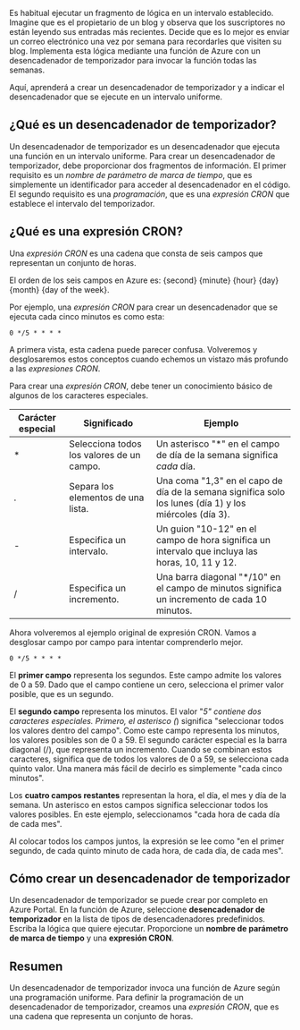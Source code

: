 Es habitual ejecutar un fragmento de lógica en un intervalo establecido. Imagine que es el propietario de un blog y observa que los suscriptores no están leyendo sus entradas más recientes. Decide que es lo mejor es enviar un correo electrónico una vez por semana para recordarles que visiten su blog. Implementa esta lógica mediante una función de Azure con un desencadenador de temporizador para invocar la función todas las semanas.

Aquí, aprenderá a crear un desencadenador de temporizador y a indicar el desencadenador que se ejecute en un intervalo uniforme.

## <a name="what-is-a-timer-trigger"></a>¿Qué es un desencadenador de temporizador?

Un desencadenador de temporizador es un desencadenador que ejecuta una función en un intervalo uniforme. Para crear un desencadenador de temporizador, debe proporcionar dos fragmentos de información. El primer requisito es un *nombre de parámetro de marca de tiempo*, que es simplemente un identificador para acceder al desencadenador en el código. El segundo requisito es una *programación*, que es una *expresión CRON* que establece el intervalo del temporizador.

## <a name="what-is-a-cron-expression"></a>¿Qué es una expresión CRON?

Una *expresión CRON* es una cadena que consta de seis campos que representan un conjunto de horas.

El orden de los seis campos en Azure es: {second} {minute} {hour} {day} {month} {day of the week}.

Por ejemplo, una *expresión CRON* para crear un desencadenador que se ejecuta cada cinco minutos es como esta:

```
0 */5 * * * *
```

A primera vista, esta cadena puede parecer confusa. Volveremos y desglosaremos estos conceptos cuando echemos un vistazo más profundo a las *expresiones CRON*.

Para crear una *expresión CRON*, debe tener un conocimiento básico de algunos de los caracteres especiales.

| Carácter especial | Significado | Ejemplo |
| ------------- | ------------- | ------------- |
| *      | Selecciona todos los valores de un campo. | Un asterisco "*" en el campo de día de la semana significa *cada* día. |
| .      | Separa los elementos de una lista. | Una coma "1,3" en el capo de día de la semana significa solo los lunes (día 1) y los miércoles (día 3). |
| -      | Especifica un intervalo. | Un guion "10-12" en el campo de hora significa un intervalo que incluya las horas, 10, 11 y 12. |
| /      | Especifica un incremento. | Una barra diagonal "*/10" en el campo de minutos significa un incremento de cada 10 minutos. |

Ahora volveremos al ejemplo original de expresión CRON. Vamos a desglosar campo por campo para intentar comprenderlo mejor.

```
0 */5 * * * *
```

El **primer campo** representa los segundos. Este campo admite los valores de 0 a 59. Dado que el campo contiene un cero, selecciona el primer valor posible, que es un segundo.

El **segundo campo** representa los minutos. El valor "*5" contiene dos caracteres especiales. Primero, el asterisco (*) significa "seleccionar todos los valores dentro del campo". Como este campo representa los minutos, los valores posibles son de 0 a 59. El segundo carácter especial es la barra diagonal (/), que representa un incremento. Cuando se combinan estos caracteres, significa que de todos los valores de 0 a 59, se selecciona cada quinto valor. Una manera más fácil de decirlo es simplemente "cada cinco minutos".

Los **cuatro campos restantes** representan la hora, el día, el mes y día de la semana. Un asterisco en estos campos significa seleccionar todos los valores posibles. En este ejemplo, seleccionamos "cada hora de cada día de cada mes".

Al colocar todos los campos juntos, la expresión se lee como "en el primer segundo, de cada quinto minuto de cada hora, de cada día, de cada mes".

## <a name="how-to-create-a-timer-trigger"></a>Cómo crear un desencadenador de temporizador

Un desencadenador de temporizador se puede crear por completo en Azure Portal. En la función de Azure, seleccione **desencadenador de temporizador** en la lista de tipos de desencadenadores predefinidos. Escriba la lógica que quiere ejecutar. Proporcione un **nombre de parámetro de marca de tiempo** y una **expresión CRON**.

## <a name="summary"></a>Resumen

Un desencadenador de temporizador invoca una función de Azure según una programación uniforme. Para definir la programación de un desencadenador de temporizador, creamos una *expresión CRON*, que es una cadena que representa un conjunto de horas.

